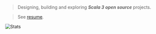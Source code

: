 >Designing, building and exploring ***Scala 3 open source*** projects.

>See [resume](https://github.com/objektwerks/resume).

<!-- Top Github annual commit number: ***14,447*** -->
<!-- Top Github monthly commit number: ***1,793*** -->

![Stats](https://github-readme-stats.vercel.app/api?username=objektwerks&show_icons=true&hide_border=true)
